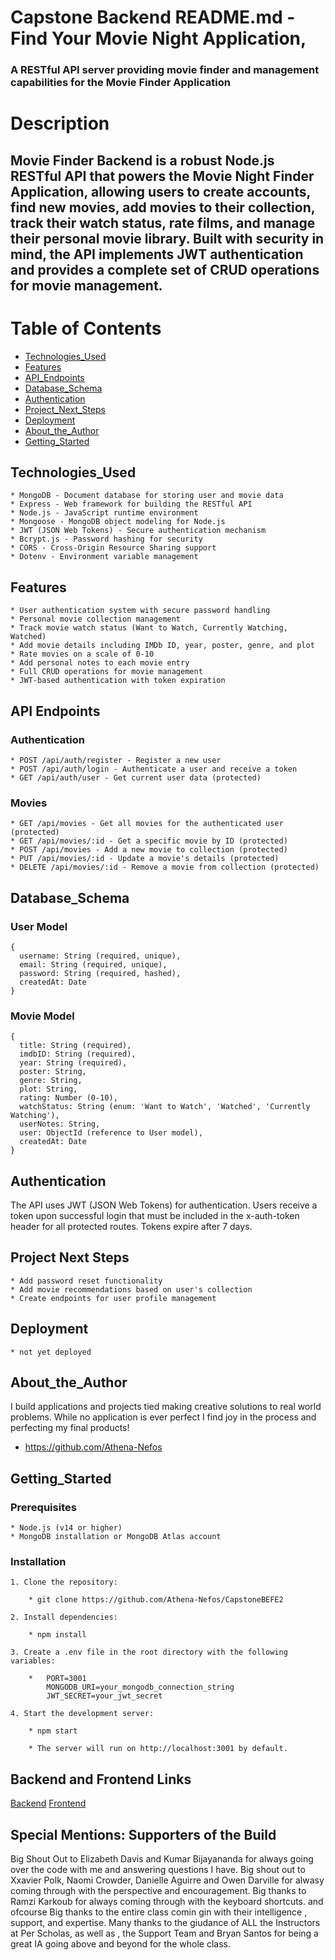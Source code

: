 # Capstone Backend README.md - Find Your Movie Night Application, 

### A RESTful API server providing movie finder and management capabilities for the Movie Finder Application

# Description 

## Movie Finder Backend is a robust Node.js RESTful API that powers the Movie Night Finder Application, allowing users to create accounts, find new movies, add movies to their collection, track their watch status, rate films, and manage their personal movie library. Built with security in mind, the API implements JWT authentication and provides a complete set of CRUD operations for movie management.

# Table of Contents 

* [Technologies_Used](#technologiesUsed)
* [Features](#features)
* [API_Endpoints](#apiEndpoints)
* [Database_Schema](#dataBaseSchema)
* [Authentication](#authentication)
* [Project_Next_Steps](#projectNextSteps)
* [Deployment](#deployment)
* [About_the_Author](#aboutTheAuthor)
* [Getting_Started](#gettingStarted)

## <a name="technologiesUsed">Technologies_Used</a> 
 
    * MongoDB - Document database for storing user and movie data
    * Express - Web framework for building the RESTful API
    * Node.js - JavaScript runtime environment
    * Mongoose - MongoDB object modeling for Node.js
    * JWT (JSON Web Tokens) - Secure authentication mechanism
    * Bcrypt.js - Password hashing for security
    * CORS - Cross-Origin Resource Sharing support
    * Dotenv - Environment variable management

## <a name="features">Features</a> 

    * User authentication system with secure password handling
    * Personal movie collection management
    * Track movie watch status (Want to Watch, Currently Watching, Watched)
    * Add movie details including IMDb ID, year, poster, genre, and plot
    * Rate movies on a scale of 0-10
    * Add personal notes to each movie entry
    * Full CRUD operations for movie management
    * JWT-based authentication with token expiration

## <a name="apiEndpoints">API Endpoints</a>

### Authentication

    * POST /api/auth/register - Register a new user
    * POST /api/auth/login - Authenticate a user and receive a token
    * GET /api/auth/user - Get current user data (protected)

### Movies

    * GET /api/movies - Get all movies for the authenticated user (protected)
    * GET /api/movies/:id - Get a specific movie by ID (protected)
    * POST /api/movies - Add a new movie to collection (protected)
    * PUT /api/movies/:id - Update a movie's details (protected)
    * DELETE /api/movies/:id - Remove a movie from collection (protected) 

## <a name="databaseSchema">Database_Schema</a>

### User Model

    {
      username: String (required, unique),
      email: String (required, unique),
      password: String (required, hashed),
      createdAt: Date
    }

### Movie Model

    {
      title: String (required),
      imdbID: String (required),
      year: String (required),
      poster: String,
      genre: String,
      plot: String,
      rating: Number (0-10),
      watchStatus: String (enum: 'Want to Watch', 'Watched', 'Currently Watching'),
      userNotes: String,
      user: ObjectId (reference to User model),
      createdAt: Date
    }

## <a name="authentication">Authentication</a>

The API uses JWT (JSON Web Tokens) for authentication. Users receive a token upon successful login that must be included in the x-auth-token header for all protected routes. Tokens expire after 7 days.

## <a name="projectNextSteps">Project Next Steps</a>

    * Add password reset functionality
    * Add movie recommendations based on user's collection
    * Create endpoints for user profile management

## <a name="deployment">Deployment</a>

    * not yet deployed

## <a name="aboutTheAuthor">About_the_Author</a>

I build applications and projects tied making creative solutions to real world problems.  While no application is ever perfect I find joy in the process and perfecting my final products!

* https://github.com/Athena-Nefos

## <a name="gettingStarted">Getting_Started</a>

### Prerequisites

    * Node.js (v14 or higher)
    * MongoDB installation or MongoDB Atlas account

### Installation

    1. Clone the repository:

        * git clone https://github.com/Athena-Nefos/CapstoneBEFE2

    2. Install dependencies:

        * npm install

    3. Create a .env file in the root directory with the following variables:

        *   PORT=3001
            MONGODB_URI=your_mongodb_connection_string
            JWT_SECRET=your_jwt_secret    

    4. Start the development server:

        * npm start  

        * The server will run on http://localhost:3001 by default.

## Backend and Frontend Links

 [Backend](https://github.com/Athena-Nefos/CapstoneBEFE2)
 [Frontend](https://github.com/Athena-Nefos/CapstoneFEBE)

 ## Special Mentions:  Supporters of the Build

 Big Shout Out to Elizabeth Davis and Kumar Bijayananda for always going over the code with me and answering questions I have.  Big shout out to Xxavier Polk, Naomi Crowder, Danielle Aguirre and Owen Darville for alwasy coming through with the perspective and encouragement.  Big thanks to Ramzi Karkoub for always coming through with the keyboard shortcuts.  and ofcourse Big thanks to the entire class comin gin with their intelligence , support, and expertise.  Many thanks to the giudance of ALL the Instructors at Per Scholas, as well as , the Support Team and Bryan Santos for being a great IA going above and beyond for the whole class.  
